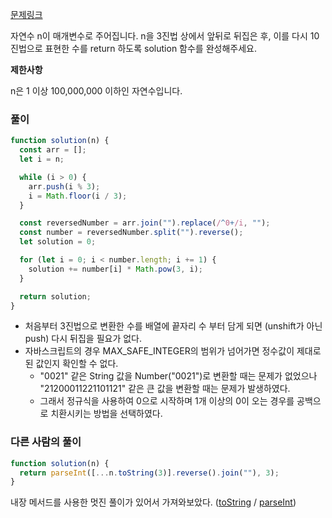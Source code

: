 [문제링크](https://programmers.co.kr/learn/courses/30/lessons/68935#qna)

자연수 n이 매개변수로 주어집니다. n을 3진법 상에서 앞뒤로 뒤집은 후, 이를 다시 10진법으로 표현한 수를 return 하도록 solution 함수를 완성해주세요.

**제한사항**

n은 1 이상 100,000,000 이하인 자연수입니다.

### 풀이

```javascript
function solution(n) {
  const arr = [];
  let i = n;

  while (i > 0) {
    arr.push(i % 3);
    i = Math.floor(i / 3);
  }

  const reversedNumber = arr.join("").replace(/^0+/i, "");
  const number = reversedNumber.split("").reverse();
  let solution = 0;

  for (let i = 0; i < number.length; i += 1) {
    solution += number[i] * Math.pow(3, i);
  }

  return solution;
}
```

- 처음부터 3진법으로 변환한 수를 배열에 끝자리 수 부터 담게 되면 (unshift가 아닌 push) 다시 뒤집을 필요가 없다.
- 자바스크립트의 경우 MAX_SAFE_INTEGER의 범위가 넘어가면 정수값이 제대로 된 값인지 확인할 수 없다.
  - "0021" 같은 String 값을 Number("0021")로 변환할 때는 문제가 없었으나 "21200011221101121" 같은 큰 값을 변환할 때는 문제가 발생하였다.
  - 그래서 정규식을 사용하여 0으로 시작하며 1개 이상의 0이 오는 경우를 공백으로 치환시키는 방법을 선택하였다.

### 다른 사람의 풀이

```javascript
function solution(n) {
  return parseInt([...n.toString(3)].reverse().join(""), 3);
}
```

내장 메서드를 사용한 멋진 풀이가 있어서 가져와보았다. ([toString](https://developer.mozilla.org/ko/docs/Web/JavaScript/Reference/Global_Objects/Number/toString) /
[parseInt](https://developer.mozilla.org/ko/docs/Web/JavaScript/Reference/Global_Objects/parseInt))
